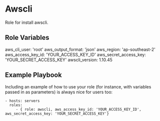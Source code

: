Awscli
=========

Role for install awscli.

Role Variables
--------------

aws_cli_user: 'root'
aws_output_format: 'json'
aws_region: 'ap-southeast-2'
aws_access_key_id: 'YOUR_ACCESS_KEY_ID'
aws_secret_access_key: 'YOUR_SECRET_ACCESS_KEY'
awscli_version: 1.10.45


Example Playbook
----------------

Including an example of how to use your role (for instance, with variables passed in as parameters) is always nice for users too:

    - hosts: servers
      roles:
         - { role: awscli, aws_access_key_id: 'YOUR_ACCESS_KEY_ID', aws_secret_access_key: 'YOUR_SECRET_ACCESS_KEY'}

